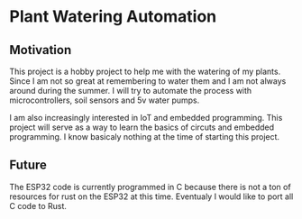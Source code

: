 # Plant Watering Automation

## Motivation

This project is a hobby project to help me with the watering of my plants. Since
I am not so great at remembering to water them and I am not always around during
the summer. I will try to automate the process with microcontrollers, soil
sensors and 5v water pumps.

I am also increasingly interested in IoT and embedded programming. This project
will serve as a way to learn the basics of circuts and embedded programming. I 
know basicaly nothing at the time of starting this project.

## Future

The ESP32 code is currently programmed in C because there is not a ton of
resources for rust on the ESP32 at this time. Eventualy I would like to port all
C code to Rust.